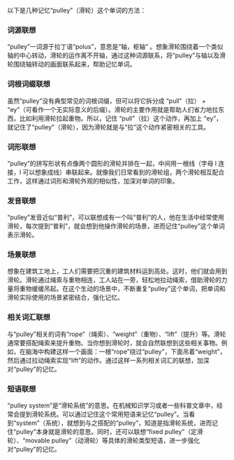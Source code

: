 以下是几种记忆“pulley”（滑轮）这个单词的方法：

### 词源联想
“pulley”一词源于拉丁语“polus”，意思是“轴，枢轴” 。想象滑轮围绕着一个类似轴的中心转动，滑轮的运作离不开轴，通过这种词源联系，将“pulley”与轴以及滑轮围绕轴转动的画面联系起来，帮助记忆单词。

### 词根词缀联想
虽然“pulley”没有典型常见的词根词缀，但可以将它拆分成 “pull”（拉） + “ey”（可看作一个无实际意义的后缀）。滑轮的主要作用就是帮助人们省力地拉东西，比如利用滑轮拉起重物。所以，记住 “pull”（拉）这个动作，再加上 “ey”，就记住了“pulley”（滑轮），因为滑轮就是与“拉”这个动作紧密相关的工具。

### 词形联想
“pulley”的拼写形状有点像两个圆形的滑轮并排在一起，中间用一根线（字母 l 连接，l 可以想象成线）串联起来。就像我们日常看到的滑轮组，两个滑轮相互配合工作，这样通过词形和滑轮外观的相似性，加深对单词的印象。

### 发音联想
“pulley”发音近似“普利”，可以联想成有一个叫“普利”的人，他在生活中经常使用滑轮，每次提到“普利”，就会想到他操作滑轮的场景，进而记住“pulley”这个单词表示滑轮。

### 场景联想
想象在建筑工地上，工人们需要把沉重的建筑材料运到高处。这时，他们就会用到滑轮。滑轮通过绳索与重物相连，工人站在一旁，轻松地拉动绳索，借助滑轮的力量将重物缓缓吊起。在这个生动的场景中，不断重复“pulley”这个单词，把单词和滑轮实际使用的场景紧密结合，强化记忆。

### 相关词汇联想
与“pulley”相关的词有“rope”（绳索）、“weight”（重物）、“lift”（提升）等。滑轮通常要搭配绳索来提升重物。当你想到滑轮时，就会自然联想到这些相关事物。例如，在脑海中构建这样一个画面：一根“rope”绕过“pulley”，下面吊着“weight”，然后通过拉动绳索实现“lift”的动作。通过这样一系列相关词汇的联想，加深对“pulley”的记忆。

### 短语联想
“pulley system”是“滑轮系统”的意思。在机械知识学习或者一些科普文章中，经常会提到滑轮系统。可以通过记住这个常用短语来记忆“pulley”。当看到“system”（系统），就想到与之搭配的“pulley”，知道是指滑轮系统，进而记住“pulley”本身就是滑轮的意思。同时，还可以联想“fixed pulley”（定滑轮）、“movable pulley”（动滑轮）等具体的滑轮类型短语，进一步强化对“pulley”的记忆。 